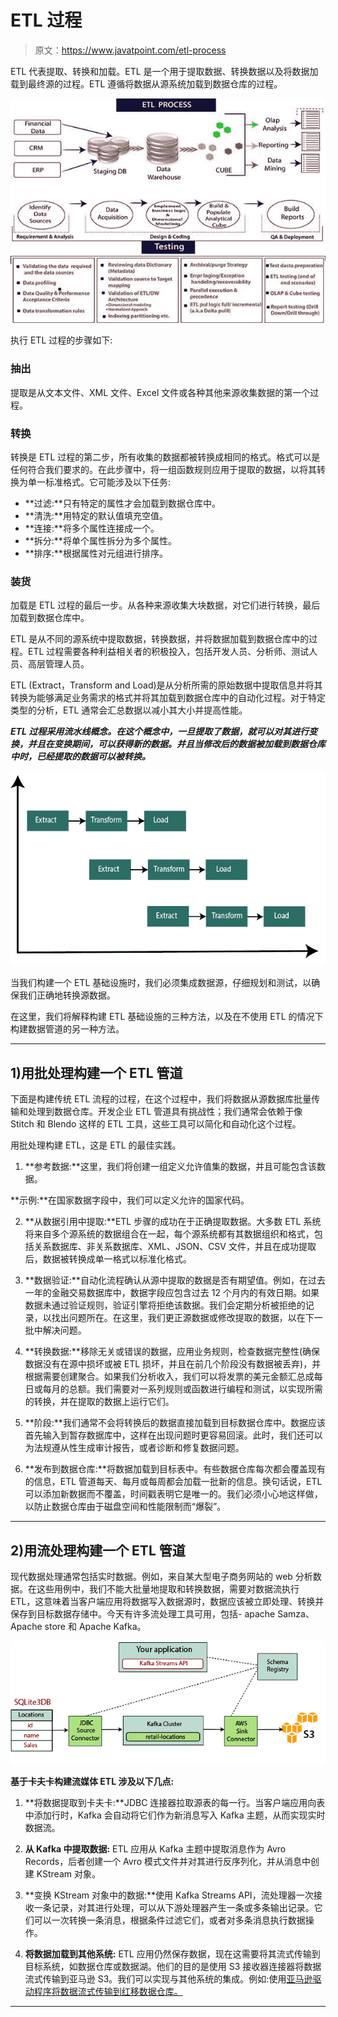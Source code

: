 # ETL 过程

> 原文：<https://www.javatpoint.com/etl-process>

ETL 代表提取、转换和加载。ETL 是一个用于提取数据、转换数据以及将数据加载到最终源的过程。ETL 遵循将数据从源系统加载到数据仓库的过程。

![ETL Testing Process](img/7c36368c45e9fa4c7fc7d7663dfdbfab.png)

执行 ETL 过程的步骤如下:

### 抽出

提取是从文本文件、XML 文件、Excel 文件或各种其他来源收集数据的第一个过程。

### 转换

转换是 ETL 过程的第二步，所有收集的数据都被转换成相同的格式。格式可以是任何符合我们要求的。在此步骤中，将一组函数规则应用于提取的数据，以将其转换为单一标准格式。它可能涉及以下任务:

*   **过滤:**只有特定的属性才会加载到数据仓库中。
*   **清洗:**用特定的默认值填充空值。
*   **连接:**将多个属性连接成一个。
*   **拆分:**将单个属性拆分为多个属性。
*   **排序:**根据属性对元组进行排序。

### 装货

加载是 ETL 过程的最后一步。从各种来源收集大块数据，对它们进行转换，最后加载到数据仓库中。

ETL 是从不同的源系统中提取数据，转换数据，并将数据加载到数据仓库中的过程。ETL 过程需要各种利益相关者的积极投入，包括开发人员、分析师、测试人员、高层管理人员。

ETL (Extract，Transform and Load)是从分析所需的原始数据中提取信息并将其转换为能够满足业务需求的格式并将其加载到数据仓库中的自动化过程。对于特定类型的分析，ETL 通常会汇总数据以减小其大小并提高性能。

***ETL 过程采用流水线概念。在这个概念中，一旦提取了数据，就可以对其进行变换，并且在变换期间，可以获得新的数据。并且当修改后的数据被加载到数据仓库中时，已经提取的数据可以被转换。***

![ETL Testing Process](img/aad35233816abc07dc7d60ce9deda7f3.png)

当我们构建一个 ETL 基础设施时，我们必须集成数据源，仔细规划和测试，以确保我们正确地转换源数据。

在这里，我们将解释构建 ETL 基础设施的三种方法，以及在不使用 ETL 的情况下构建数据管道的另一种方法。

* * *

## 1)用批处理构建一个 ETL 管道

下面是构建传统 ETL 流程的过程，在这个过程中，我们将数据从源数据库批量传输和处理到数据仓库。开发企业 ETL 管道具有挑战性；我们通常会依赖于像 Stitch 和 Blendo 这样的 ETL 工具，这些工具可以简化和自动化这个过程。

用批处理构建 ETL，这是 ETL 的最佳实践。

1) **参考数据:**这里，我们将创建一组定义允许值集的数据，并且可能包含该数据。

**示例:**在国家数据字段中，我们可以定义允许的国家代码。

2) **从数据引用中提取:**ETL 步骤的成功在于正确提取数据。大多数 ETL 系统将来自多个源系统的数据组合在一起，每个源系统都有其数据组织和格式，包括关系数据库、非关系数据库、XML、JSON、CSV 文件，并且在成功提取后，数据被转换成单一格式以标准化格式。

3) **数据验证:**自动化流程确认从源中提取的数据是否有期望值。例如，在过去一年的金融交易数据库中，数据字段应包含过去 12 个月内的有效日期。如果数据未通过验证规则，验证引擎将拒绝该数据。我们会定期分析被拒绝的记录，以找出问题所在。在这里，我们更正源数据或修改提取的数据，以在下一批中解决问题。

4) **转换数据:**移除无关或错误的数据，应用业务规则，检查数据完整性(确保数据没有在源中损坏或被 ETL 损坏，并且在前几个阶段没有数据被丢弃)，并根据需要创建聚合。如果我们分析收入，我们可以将发票的美元金额汇总成每日或每月的总额。我们需要对一系列规则或函数进行编程和测试，以实现所需的转换，并在提取的数据上运行它们。

5) **阶段:**我们通常不会将转换后的数据直接加载到目标数据仓库中。数据应该首先输入到暂存数据库中，这样在出现问题时更容易回滚。此时，我们还可以为法规遵从性生成审计报告，或者诊断和修复数据问题。

6) **发布到数据仓库:**将数据加载到目标表中。有些数据仓库每次都会覆盖现有的信息，ETL 管道每天、每月或每周都会加载一批新的信息。换句话说，ETL 可以添加新数据而不覆盖，时间戳表明它是唯一的。我们必须小心地这样做，以防止数据仓库由于磁盘空间和性能限制而“爆裂”。

* * *

## 2)用流处理构建一个 ETL 管道

现代数据处理通常包括实时数据。例如，来自某大型电子商务网站的 web 分析数据。在这些用例中，我们不能大批量地提取和转换数据，需要对数据流执行 ETL，这意味着当客户端应用将数据写入数据源时，数据应该被立即处理、转换并保存到目标数据存储中。今天有许多流处理工具可用，包括- apache Samza、Apache store 和 Apache Kafka。

![ETL Testing Process](img/90dbdd53cd354c4cc80f7cc61639184f.png)

**基于卡夫卡构建流媒体 ETL 涉及以下几点:**

1) **将数据提取到卡夫卡:**JDBC 连接器拉取源表的每一行。当客户端应用向表中添加行时，Kafka 会自动将它们作为新消息写入 Kafka 主题，从而实现实时数据流。

2) **从 Kafka 中提取数据:** ETL 应用从 Kafka 主题中提取消息作为 Avro Records，后者创建一个 Avro 模式文件并对其进行反序列化，并从消息中创建 KStream 对象。

3) **变换 KStream 对象中的数据:**使用 Kafka Streams API，流处理器一次接收一条记录，对其进行处理，可以从下游处理器产生一条或多条输出记录。它们可以一次转换一条消息，根据条件过滤它们，或者对多条消息执行数据操作。

4) **将数据加载到其他系统:** ETL 应用仍然保存数据，现在这需要将其流式传输到目标系统，如数据仓库或数据湖。他们的目的是使用 S3 接收器连接器将数据流式传输到亚马逊 S3。我们可以实现与其他系统的集成。例如:使用[亚马逊驱动程序将数据流式传输到红移数据仓库。](https://aws.amazon.com/kinesis/data-firehose/)

* * *